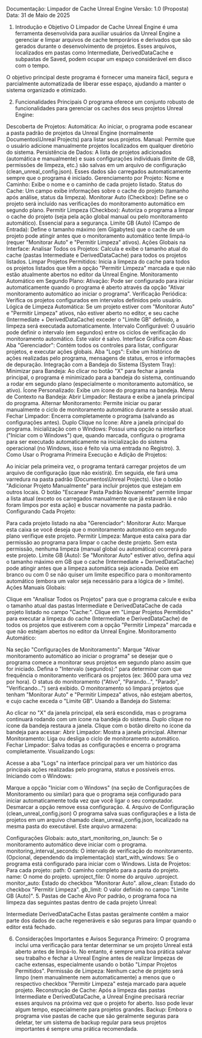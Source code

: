 Documentação: Limpador de Cache Unreal Engine
Versão: 1.0 (Proposta)
Data: 31 de Maio de 2025

1. Introdução e Objetivo
O Limpador de Cache Unreal Engine é uma ferramenta desenvolvida para auxiliar usuários da Unreal Engine a gerenciar e limpar arquivos de cache temporários e derivados que são gerados durante o desenvolvimento de projetos. Esses arquivos, localizados em pastas como Intermediate, DerivedDataCache e subpastas de Saved, podem ocupar um espaço considerável em disco com o tempo.

O objetivo principal deste programa é fornecer uma maneira fácil, segura e parcialmente automatizada de liberar esse espaço, ajudando a manter o sistema organizado e otimizado.

2. Funcionalidades Principais
O programa oferece um conjunto robusto de funcionalidades para gerenciar os caches dos seus projetos Unreal Engine:

Descoberta de Projetos:
Automática: Ao iniciar, o programa pode escanear a pasta padrão de projetos da Unreal Engine (normalmente Documentos\Unreal Projects) para listar seus projetos.
Manual: Permite que o usuário adicione manualmente projetos localizados em qualquer diretório do sistema.
Persistência de Dados:
A lista de projetos adicionados (automática e manualmente) e suas configurações individuais (limite de GB, permissões de limpeza, etc.) são salvas em um arquivo de configuração (clean_unreal_config.json).
Esses dados são carregados automaticamente sempre que o programa é iniciado.
Gerenciamento por Projeto:
Nome e Caminho: Exibe o nome e o caminho de cada projeto listado.
Status do Cache: Um campo exibe informações sobre o cache do projeto (tamanho após análise, status da limpeza).
Monitorar Auto (Checkbox): Define se o projeto será incluído nas verificações do monitoramento automático em segundo plano.
Permitir Limpeza (Checkbox): Autoriza o programa a limpar o cache do projeto (seja pela ação global manual ou pelo monitoramento automático). Essencial para a segurança.
Limite GB (Auto) (Campo de Entrada): Define o tamanho máximo (em Gigabytes) que o cache de um projeto pode atingir antes que o monitoramento automático tente limpá-lo (requer "Monitorar Auto" e "Permitir Limpeza" ativos).
Ações Globais na Interface:
Analisar Todos os Projetos: Calcula e exibe o tamanho atual do cache (pastas Intermediate e DerivedDataCache) para todos os projetos listados.
Limpar Projetos Permitidos: Inicia a limpeza do cache para todos os projetos listados que têm a opção "Permitir Limpeza" marcada e que não estão atualmente abertos no editor da Unreal Engine.
Monitoramento Automático em Segundo Plano:
Ativação: Pode ser configurado para iniciar automaticamente quando o programa é aberto através da opção "Ativar monitoramento automático ao iniciar o programa".
Verificação Periódica: Verifica os projetos configurados em intervalos definidos pelo usuário.
Lógica de Limpeza Automática: Se um projeto estiver com "Monitorar Auto" e "Permitir Limpeza" ativos, não estiver aberto no editor, e seu cache (Intermediate + DerivedDataCache) exceder o "Limite GB" definido, a limpeza será executada automaticamente.
Intervalo Configurável: O usuário pode definir o intervalo (em segundos) entre os ciclos de verificação do monitoramento automático. Este valor é salvo.
Interface Gráfica com Abas:
Aba "Gerenciador": Contém todos os controles para listar, configurar projetos, e executar ações globais.
Aba "Logs": Exibe um histórico de ações realizadas pelo programa, mensagens de status, erros e informações de depuração.
Integração com a Bandeja do Sistema (System Tray):
Minimizar para Bandeja: Ao clicar no botão "X" para fechar a janela principal, o programa é minimizado para a bandeja do sistema, continuando a rodar em segundo plano (especialmente o monitoramento automático, se ativo).
Ícone Personalizado: Exibe um ícone do programa na bandeja.
Menu de Contexto na Bandeja:
Abrir Limpador: Restaura e exibe a janela principal do programa.
Alternar Monitoramento: Permite iniciar ou parar manualmente o ciclo de monitoramento automático durante a sessão atual.
Fechar Limpador: Encerra completamente o programa (salvando as configurações antes).
Duplo Clique no Ícone: Abre a janela principal do programa.
Inicialização com o Windows:
Possui uma opção na interface ("Iniciar com o Windows") que, quando marcada, configura o programa para ser executado automaticamente na inicialização do sistema operacional (no Windows, isso é feito via uma entrada no Registro).
3. Como Usar o Programa
Primeira Execução e Adição de Projetos:

Ao iniciar pela primeira vez, o programa tentará carregar projetos de um arquivo de configuração (que não existirá). Em seguida, ele fará uma varredura na pasta padrão (Documentos\Unreal Projects).
Use o botão "Adicionar Projeto Manualmente" para incluir projetos que estejam em outros locais.
O botão "Escanear Pasta Padrão Novamente" permite limpar a lista atual (exceto os carregados manualmente que já estavam lá e não foram limpos por esta ação) e buscar novamente na pasta padrão.
Configurando Cada Projeto:

Para cada projeto listado na aba "Gerenciador":
Monitorar Auto: Marque esta caixa se você deseja que o monitoramento automático em segundo plano verifique este projeto.
Permitir Limpeza: Marque esta caixa para dar permissão ao programa para limpar o cache deste projeto. Sem esta permissão, nenhuma limpeza (manual global ou automática) ocorrerá para este projeto.
Limite GB (Auto): Se "Monitorar Auto" estiver ativo, defina aqui o tamanho máximo em GB que o cache (Intermediate + DerivedDataCache) pode atingir antes que a limpeza automática seja acionada. Deixe em branco ou com 0 se não quiser um limite específico para o monitoramento automático (embora um valor seja necessário para a lógica de > limite).
Ações Manuais Globais:

Clique em "Analisar Todos os Projetos" para que o programa calcule e exiba o tamanho atual das pastas Intermediate e DerivedDataCache de cada projeto listado no campo "Cache:".
Clique em "Limpar Projetos Permitidos" para executar a limpeza do cache (Intermediate e DerivedDataCache) de todos os projetos que estiverem com a opção "Permitir Limpeza" marcada e que não estejam abertos no editor da Unreal Engine.
Monitoramento Automático:

Na seção "Configurações de Monitoramento":
Marque "Ativar monitoramento automático ao iniciar o programa" se desejar que o programa comece a monitorar seus projetos em segundo plano assim que for iniciado.
Defina o "Intervalo (segundos):" para determinar com que frequência o monitoramento verificará os projetos (ex: 3600 para uma vez por hora).
O status do monitoramento ("Ativo", "Parando...", "Parado", "Verificando...") será exibido.
O monitoramento só limpará projetos que tenham "Monitorar Auto" e "Permitir Limpeza" ativos, não estejam abertos, e cujo cache exceda o "Limite GB".
Usando a Bandeja do Sistema:

Ao clicar no "X" da janela principal, ela será escondida, mas o programa continuará rodando com um ícone na bandeja do sistema.
Duplo clique no ícone da bandeja restaura a janela.
Clique com o botão direito no ícone da bandeja para acessar:
Abrir Limpador: Mostra a janela principal.
Alternar Monitoramento: Liga ou desliga o ciclo de monitoramento automático.
Fechar Limpador: Salva todas as configurações e encerra o programa completamente.
Visualizando Logs:

Acesse a aba "Logs" na interface principal para ver um histórico das principais ações realizadas pelo programa, status e possíveis erros.
Iniciando com o Windows:

Marque a opção "Iniciar com o Windows" (na seção de Configurações de Monitoramento ou similar) para que o programa seja configurado para iniciar automaticamente toda vez que você ligar o seu computador. Desmarcar a opção remove essa configuração.
4. Arquivo de Configuração (clean_unreal_config.json)
O programa salva suas configurações e a lista de projetos em um arquivo chamado clean_unreal_config.json, localizado na mesma pasta do executável. Este arquivo armazena:

Configurações Globais:
auto_start_monitoring_on_launch: Se o monitoramento automático deve iniciar com o programa.
monitoring_interval_seconds: O intervalo de verificação do monitoramento.
(Opcional, dependendo da implementação) start_with_windows: Se o programa está configurado para iniciar com o Windows.
Lista de Projetos: Para cada projeto:
path: O caminho completo para a pasta do projeto.
name: O nome do projeto.
uproject_file: O nome do arquivo .uproject.
monitor_auto: Estado do checkbox "Monitorar Auto".
allow_clean: Estado do checkbox "Permitir Limpeza".
gb_limit: O valor definido no campo "Limite GB (Auto)".
5. Pastas de Cache Alvo
Por padrão, o programa foca na limpeza das seguintes pastas dentro de cada projeto Unreal:

Intermediate
DerivedDataCache
Estas pastas geralmente contêm a maior parte dos dados de cache regeneráveis e são seguras para limpar quando o editor está fechado.

6. Considerações Importantes e Avisos
Segurança Primeiro: O programa inclui uma verificação para tentar determinar se um projeto Unreal está aberto antes de limpá-lo. No entanto, é sempre uma boa prática salvar seu trabalho e fechar a Unreal Engine antes de realizar limpezas de cache extensas, especialmente usando o botão "Limpar Projetos Permitidos".
Permissão de Limpeza: Nenhum cache de projeto será limpo (nem manualmente nem automaticamente) a menos que o respectivo checkbox "Permitir Limpeza" esteja marcado para aquele projeto.
Reconstrução de Cache: Após a limpeza das pastas Intermediate e DerivedDataCache, a Unreal Engine precisará recriar esses arquivos na próxima vez que o projeto for aberto. Isso pode levar algum tempo, especialmente para projetos grandes.
Backup: Embora o programa vise pastas de cache que são geralmente seguras para deletar, ter um sistema de backup regular para seus projetos importantes é sempre uma prática recomendada.